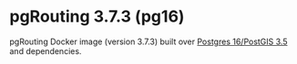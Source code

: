 # pgRouting 3.7.3 (pg16)

pgRouting Docker image (version 3.7.3) built over [Postgres 16/PostGIS 3.5](https://hub.docker.com/r/postgis/postgis) and dependencies.
